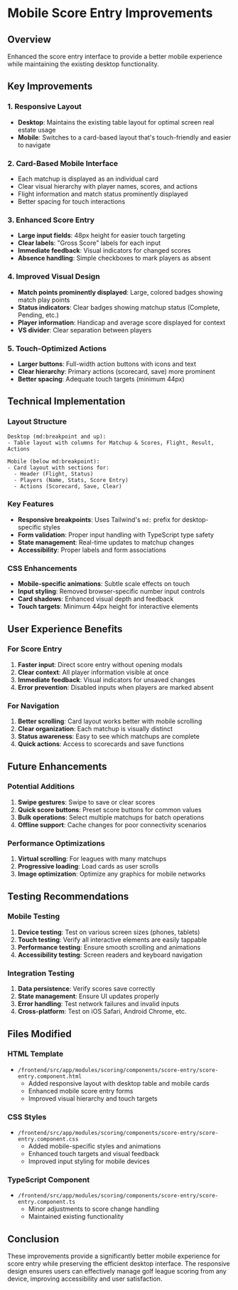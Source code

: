 # Mobile Score Entry Improvements

## Overview
Enhanced the score entry interface to provide a better mobile experience while maintaining the existing desktop functionality.

## Key Improvements

### 1. **Responsive Layout**
- **Desktop**: Maintains the existing table layout for optimal screen real estate usage
- **Mobile**: Switches to a card-based layout that's touch-friendly and easier to navigate

### 2. **Card-Based Mobile Interface**
- Each matchup is displayed as an individual card
- Clear visual hierarchy with player names, scores, and actions
- Flight information and match status prominently displayed
- Better spacing for touch interactions

### 3. **Enhanced Score Entry**
- **Large input fields**: 48px height for easier touch targeting
- **Clear labels**: "Gross Score" labels for each input
- **Immediate feedback**: Visual indicators for changed scores
- **Absence handling**: Simple checkboxes to mark players as absent

### 4. **Improved Visual Design**
- **Match points prominently displayed**: Large, colored badges showing match play points
- **Status indicators**: Clear badges showing matchup status (Complete, Pending, etc.)
- **Player information**: Handicap and average score displayed for context
- **VS divider**: Clear separation between players

### 5. **Touch-Optimized Actions**
- **Larger buttons**: Full-width action buttons with icons and text
- **Clear hierarchy**: Primary actions (scorecard, save) more prominent
- **Better spacing**: Adequate touch targets (minimum 44px)

## Technical Implementation

### Layout Structure
```
Desktop (md:breakpoint and up):
- Table layout with columns for Matchup & Scores, Flight, Result, Actions

Mobile (below md:breakpoint):
- Card layout with sections for:
  - Header (Flight, Status)
  - Players (Name, Stats, Score Entry)
  - Actions (Scorecard, Save, Clear)
```

### Key Features
- **Responsive breakpoints**: Uses Tailwind's `md:` prefix for desktop-specific styles
- **Form validation**: Proper input handling with TypeScript type safety
- **State management**: Real-time updates to matchup changes
- **Accessibility**: Proper labels and form associations

### CSS Enhancements
- **Mobile-specific animations**: Subtle scale effects on touch
- **Input styling**: Removed browser-specific number input controls
- **Card shadows**: Enhanced visual depth and feedback
- **Touch targets**: Minimum 44px height for interactive elements

## User Experience Benefits

### For Score Entry
1. **Faster input**: Direct score entry without opening modals
2. **Clear context**: All player information visible at once
3. **Immediate feedback**: Visual indicators for unsaved changes
4. **Error prevention**: Disabled inputs when players are marked absent

### For Navigation
1. **Better scrolling**: Card layout works better with mobile scrolling
2. **Clear organization**: Each matchup is visually distinct
3. **Status awareness**: Easy to see which matchups are complete
4. **Quick actions**: Access to scorecards and save functions

## Future Enhancements

### Potential Additions
1. **Swipe gestures**: Swipe to save or clear scores
2. **Quick score buttons**: Preset score buttons for common values
3. **Bulk operations**: Select multiple matchups for batch operations
4. **Offline support**: Cache changes for poor connectivity scenarios

### Performance Optimizations
1. **Virtual scrolling**: For leagues with many matchups
2. **Progressive loading**: Load cards as user scrolls
3. **Image optimization**: Optimize any graphics for mobile networks

## Testing Recommendations

### Mobile Testing
1. **Device testing**: Test on various screen sizes (phones, tablets)
2. **Touch testing**: Verify all interactive elements are easily tappable
3. **Performance testing**: Ensure smooth scrolling and animations
4. **Accessibility testing**: Screen readers and keyboard navigation

### Integration Testing
1. **Data persistence**: Verify scores save correctly
2. **State management**: Ensure UI updates properly
3. **Error handling**: Test network failures and invalid inputs
4. **Cross-platform**: Test on iOS Safari, Android Chrome, etc.

## Files Modified

### HTML Template
- `/frontend/src/app/modules/scoring/components/score-entry/score-entry.component.html`
  - Added responsive layout with desktop table and mobile cards
  - Enhanced mobile score entry forms
  - Improved visual hierarchy and touch targets

### CSS Styles
- `/frontend/src/app/modules/scoring/components/score-entry/score-entry.component.css`
  - Added mobile-specific styles and animations
  - Enhanced touch targets and visual feedback
  - Improved input styling for mobile devices

### TypeScript Component
- `/frontend/src/app/modules/scoring/components/score-entry/score-entry.component.ts`
  - Minor adjustments to score change handling
  - Maintained existing functionality

## Conclusion

These improvements provide a significantly better mobile experience for score entry while preserving the efficient desktop interface. The responsive design ensures users can effectively manage golf league scoring from any device, improving accessibility and user satisfaction.
